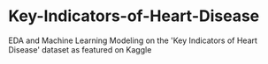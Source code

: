 # Key-Indicators-of-Heart-Disease
EDA and Machine Learning Modeling on the 'Key Indicators of Heart Disease' dataset as featured on Kaggle
